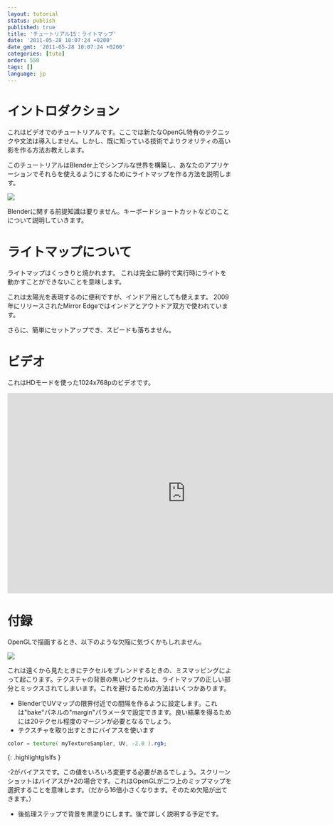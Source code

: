 ```yaml
---
layout: tutorial
status: publish
published: true
title: 'チュートリアル15：ライトマップ'
date: '2011-05-28 10:07:24 +0200'
date_gmt: '2011-05-28 10:07:24 +0200'
categories: [tuto]
order: 550
tags: []
language: jp
---
```


# イントロダクション

これはビデオでのチュートリアルです。ここでは新たなOpenGL特有のテクニックや文法は導入しません。しかし、既に知っている技術でよりクオリティの高い影を作る方法お教えします。

このチュートリアルはBlender上でシンプルな世界を構築し、あなたのアプリケーションでそれらを使えるようにするためにライトマップを作る方法を説明します。

![]({{site.baseurl}}/assets/images/tuto-15-lightmaps/lighmappedroom.png)

Blenderに関する前提知識は要りません。キーボードショートカットなどのことについて説明していきます。

# ライトマップについて

ライトマップはくっきりと焼かれます。
これは完全に静的で実行時にライトを動かすことができないことを意味します。

これは太陽光を表現するのに便利ですが、インドア用としても使えます。
2009年にリリースされたMirror Edgeではインドアとアウトドア双方で使われています。

さらに、簡単にセットアップでき、スピードも落ちません。

# ビデオ

これはHDモードを使った1024x768pのビデオです。

<iframe src="http://player.vimeo.com/video/24359223?title=0&byline=0&portrait=0" frameborder="0" width="800" height="450"></iframe>

# 付録

OpenGLで描画するとき、以下のような欠陥に気づくかもしれません。

![]({{site.baseurl}}/assets/images/tuto-15-lightmaps/positivebias.png)


これは遠くから見たときにテクセルをブレンドするときの、ミスマッピングによって起こります。テクスチャの背景の黒いピクセルは、ライトマップの正しい部分とミックスされてしまいます。これを避けるための方法はいくつかあります。

* BlenderでUVマップの限界付近での間隔を作るように設定します。これは"bake"パネルの"margin"パラメータで設定できます。良い結果を得るためには20テクセル程度のマージンが必要となるでしょう。
* テクスチャを取り出すときにバイアスを使います

``` glsl
color = texture( myTextureSampler, UV, -2.0 ).rgb;
```
{: .highlightglslfs }

-2がバイアスです。この値をいろいろ変更する必要があるでしょう。スクリーンショットはバイアスが+2の場合です。これはOpenGLが二つ上のミップマップを選択することを意味します。（だから16倍小さくなります。そのため欠陥が出てきます。）

* 後処理ステップで背景を黒塗りにします。後で詳しく説明する予定です。

